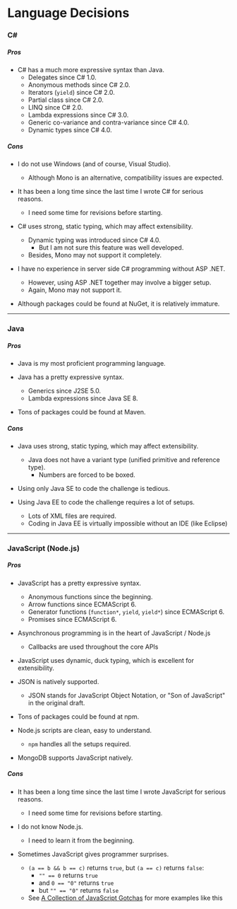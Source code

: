 # Language Decisions



### C#

##### Pros

- C# has a much more expressive syntax than Java.
  - Delegates since C# 1.0.
  - Anonymous methods since C# 2.0.
  - Iterators (`yield`) since C# 2.0.
  - Partial class since C# 2.0.
  - LINQ since C# 2.0.
  - Lambda expressions since C# 3.0.
  - Generic co-variance and contra-variance since C# 4.0.
  - Dynamic types since C# 4.0.

##### Cons

- I do not use Windows (and of course, Visual Studio).
  - Although Mono is an alternative, compatibility issues are expected.

- It has been a long time since the last time I wrote C# for serious reasons.
  - I need some time for revisions before starting.

- C# uses strong, static typing, which may affect extensibility.
  - Dynamic typing was introduced since C# 4.0.
    - But I am not sure this feature was well developed.
  - Besides, Mono may not support it completely.

- I have no experience in server side C# programming without ASP .NET.
  - However, using ASP .NET together may involve a bigger setup.
  - Again, Mono may not support it.

- Although packages could be found at NuGet, it is relatively immature.

* * *

### Java

##### Pros

- Java is my most proficient programming language.

- Java has a pretty expressive syntax.
  - Generics since J2SE 5.0.
  - Lambda expressions since Java SE 8.

- Tons of packages could be found at Maven.

##### Cons

- Java uses strong, static typing, which may affect extensibility.
  - Java does not have a variant type (unified primitive and reference type).
    - Numbers are forced to be boxed.

- Using only Java SE to code the challenge is tedious.

- Using Java EE to code the challenge requires a lot of setups.
  - Lots of XML files are required.
  - Coding in Java EE is virtually impossible without an IDE (like Eclipse)

* * *

### JavaScript (Node.js)

##### Pros

- JavaScript has a pretty expressive syntax.
  - Anonymous functions since the beginning.
  - Arrow functions since ECMAScript 6.
  - Generator functions (`function*`, `yield`, `yield*`) since ECMAScript 6.
  - Promises since ECMAScript 6.

- Asynchronous programming is in the heart of JavaScript / Node.js
  - Callbacks are used throughout the core APIs

- JavaScript uses dynamic, duck typing, which is excellent for extensibility.

- JSON is natively supported.
  - JSON stands for JavaScript Object Notation, or "Son of JavaScript" in the original draft.

- Tons of packages could be found at npm.

- Node.js scripts are clean, easy to understand.
  - ```npm``` handles all the setups required.

- MongoDB supports JavaScript natively.

##### Cons

- It has been a long time since the last time I wrote JavaScript for serious reasons.
  - I need some time for revisions before starting.

- I do not know Node.js.
  - I need to learn it from the beginning.

- Sometimes JavaScript gives programmer surprises.
  - `(a == b && b == c)` returns `true`, but `(a == c)` returns `false`:
    - `"" == 0` returns `true`
    - and `0 == "0"` returns `true`
    - but `"" == "0"` returns `false`
  - See [A Collection of JavaScript Gotchas](http://www.codeproject.com/Articles/182416/A-Collection-of-JavaScript-Gotchas) for more examples like this


